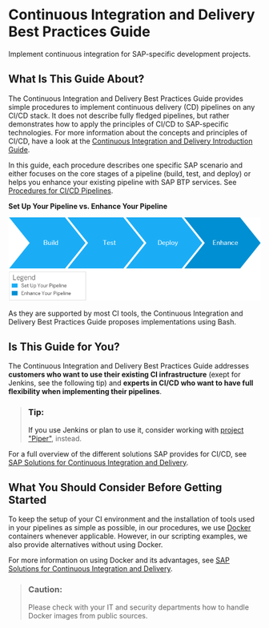 <!-- loio1ae37c7c7ad343589e2bd2fd424c9105 -->

# Continuous Integration and Delivery Best Practices Guide

Implement continuous integration for SAP-specific development projects.



<a name="loio1ae37c7c7ad343589e2bd2fd424c9105__section_cj2_dnh_h3b"/>

## What Is This Guide About?

The Continuous Integration and Delivery Best Practices Guide provides simple procedures to implement continuous delivery \(CD\) pipelines on any CI/CD stack. It does not describe fully fledged pipelines, but rather demonstrates how to apply the principles of CI/CD to SAP-specific technologies. For more information about the concepts and principles of CI/CD, have a look at the [Continuous Integration and Delivery Introduction Guide](https://help.sap.com/viewer/ee5a61247061455ab232c19179fe4c3b/Cloud/en-US).

In this guide, each procedure describes one specific SAP scenario and either focuses on the core stages of a pipeline \(build, test, and deploy\) or helps you enhance your existing pipeline with SAP BTP services. See [Procedures for CI/CD Pipelines](procedures-for-ci-cd-pipelines-e49a97d.md).

  
  
**Set Up Your Pipeline vs. Enhance Your Pipeline**

![Set Up Your Pipeline vs. Enhance Your Pipeline](images/Build_Test_Deploy_Enhance_c901f08.png "Set Up Your Pipeline vs. Enhance Your Pipeline")

As they are supported by most CI tools, the Continuous Integration and Delivery Best Practices Guide proposes implementations using Bash.



<a name="loio1ae37c7c7ad343589e2bd2fd424c9105__section_rks_4yh_h3b"/>

## Is This Guide for You?

The Continuous Integration and Delivery Best Practices Guide addresses **customers who want to use their existing CI infrastructure** \(exept for Jenkins, see the following tip\) and **experts in CI/CD who want to have full flexibility when implementing their pipelines**.

> ### Tip:  
> If you use Jenkins or plan to use it, consider working with [project "Piper"](https://sap.github.io/jenkins-library/), instead.



For a full overview of the different solutions SAP provides for CI/CD, see [SAP Solutions for Continuous Integration and Delivery](https://help.sap.com/viewer/8cacec64ed854b2a88e9a0973e0f97a2/Cloud/en-US/e9fa320181124fa9808d4446a1bf69dd.html).



<a name="loio1ae37c7c7ad343589e2bd2fd424c9105__section_ygt_jvz_k3b"/>

## What You Should Consider Before Getting Started

To keep the setup of your CI environment and the installation of tools used in your pipelines as simple as possible, in our procedures, we use [Docker](https://www.docker.com/) containers whenever applicable. However, in our scripting examples, we also provide alternatives without using Docker.

For more information on using Docker and its advantages, see [SAP Solutions for Continuous Integration and Delivery](https://blogs.sap.com/2019/03/28/containerization-a-game-changer-for-devops-and-cicd/).

> ### Caution:  
> Please check with your IT and security departments how to handle Docker images from public sources.

